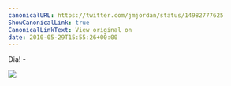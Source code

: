 ```yaml
---
canonicalURL: https://twitter.com/jmjordan/status/14982777625
ShowCanonicalLink: true
CanonicalLinkText: View original on
date: 2010-05-29T15:55:26+00:00
---
```

Dia! -

![](/images/14982777625-107787719.jpg)